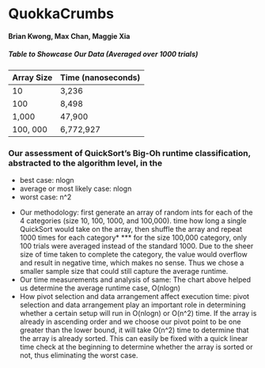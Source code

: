 # QuokkaCrumbs
#### Brian Kwong, Max Chan, Maggie Xia

##### *Table to Showcase Our Data* (Averaged over 1000 trials)

| Array Size       | Time (nanoseconds)    |
|------------------|-----------------------|
| 10               | 3,236                 |
| 100              | 8,498                 |
| 1,000            | 47,900                |
| 100, 000         | 6,772,927             |


### Our assessment of QuickSort’s Big-Oh runtime classification, abstracted to the algorithm level, in the
+ best case: nlogn
+ average or most likely case: nlogn
+ worst case: n^2
- Our methodology: first generate an array of random ints for each of the 4 categories (size 10, 100, 1000, and 100,000).
time how long a single QuickSort would take on the array, then shuffle the array and repeat 1000 times for each category*
*** for the size 100,000 category, only 100 trials were averaged instead of the standard 1000. Due to the sheer size of
time taken to complete the category, the value would overflow and result in negative time, which makes no sense. Thus we chose
a smaller sample size that could still capture the average runtime. 
- Our time measurements and analysis of same: The chart above helped us determine the average runtime case, O(nlogn)
- How pivot selection and data arrangement affect execution time: pivot selection and data arrangement play an important role in determining
whether a certain setup will run in O(nlogn) or O(n^2) time. If the array is already in ascending order and we choose our pivot point to
be one greater than the lower bound, it will take O(n^2) time to determine that the array is already sorted. This can easily be fixed
with a quick linear time check at the beginning to determine whether the array is sorted or not, thus eliminating the worst case.
